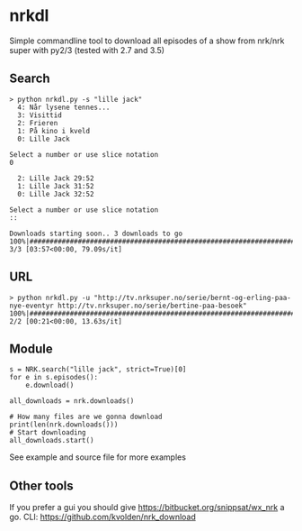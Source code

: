 # nrkdl
Simple commandline tool to download all episodes of a show from nrk/nrk super with py2/3 (tested with 2.7 and 3.5)

## Search
```
> python nrkdl.py -s "lille jack"
  4: Når lysene tennes...
  3: Visittid
  2: Frieren
  1: På kino i kveld
  0: Lille Jack

Select a number or use slice notation
0

  2: Lille Jack 29:52
  1: Lille Jack 31:52
  0: Lille Jack 32:52

Select a number or use slice notation
::

Downloads starting soon.. 3 downloads to go
100%|############################################################################| 3/3 [03:57<00:00, 79.09s/it]

```

## URL
```
> python nrkdl.py -u "http://tv.nrksuper.no/serie/bernt-og-erling-paa-nye-eventyr http://tv.nrksuper.no/serie/bertine-paa-besoek"
100%|####################################################################################| 2/2 [00:21<00:00, 13.63s/it]
```

## Module
```
s = NRK.search("lille jack", strict=True)[0]
for e in s.episodes():
    e.download()

all_downloads = nrk.downloads()

# How many files are we gonna download
print(len(nrk.downloads()))
# Start downloading
all_downloads.start()

```
See example and source file for more examples

## Other tools
If you prefer a gui you should give https://bitbucket.org/snippsat/wx_nrk a go.
CLI: https://github.com/kvolden/nrk_download